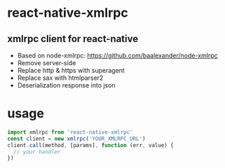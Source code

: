 # react-native-xmlrpc
xmlrpc client for react-native
---

* Based on node-xmlrpc: https://github.com/baalexander/node-xmlrpc
* Remove server-side
* Replace http & https with superagent
* Replace sax with htmlparser2
* Deserialization response into json

# usage

```js
import xmlrpc from 'react-native-xmlrpc'
const client = new xmlrpc('YOUR_XMLRPC_URL')
client.call(method, [params], function (err, value) {
  // your handler
})
```
